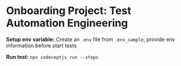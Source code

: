 # **Onboarding Project: Test Automation Engineering**

**Setup env variable:** Create an `.env` file from `.env_sample`, provide env information before start tests

**Run test:** `npx codeceptjs run --steps`
